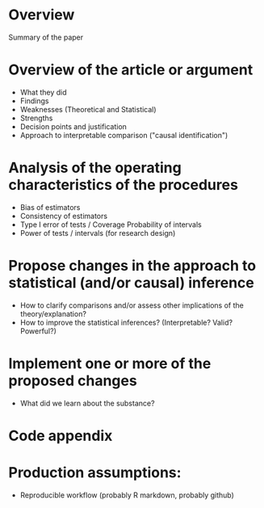
# Overview

Summary of the paper

# Overview of the article or argument
- What they did
- Findings
- Weaknesses (Theoretical and Statistical)
- Strengths
- Decision points and justification
- Approach to interpretable comparison ("causal identification")

# Analysis of the operating characteristics of the procedures
- Bias of estimators
- Consistency of estimators
- Type I error of tests / Coverage Probability of intervals
- Power of tests / intervals (for research design)

# Propose changes in the approach to statistical (and/or causal) inference
- How to clarify comparisons and/or assess other implications of the theory/explanation?
- How to improve the statistical inferences? (Interpretable? Valid? Powerful?)

# Implement one or more of the proposed changes
- What did we learn about the substance?

# Code appendix

# Production assumptions:
 - Reproducible workflow (probably R markdown, probably github)
